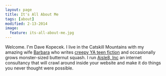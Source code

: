 ```yaml
---
layout: page
title: It's All About Me
tags: [about]
modified: 2-13-2014
image:
  feature: its-all-about-me.jpg
---
```


Welcome. I'm Dave Kopecek. I live in the Catskill Mountains with my amazing wife [Barbara](http://barbara-stewart.com/) who writes [creepy YA teen fiction](http://www.amazon.com/-Between-Barbara-Stewart/dp/1250030161) and occasionally grows monster-sized butternut squash.  I run [Aisle8, Inc](http://aisle8.net) an internet consultancy that will crawl around inside your website and make it do things you never thought were possible.
